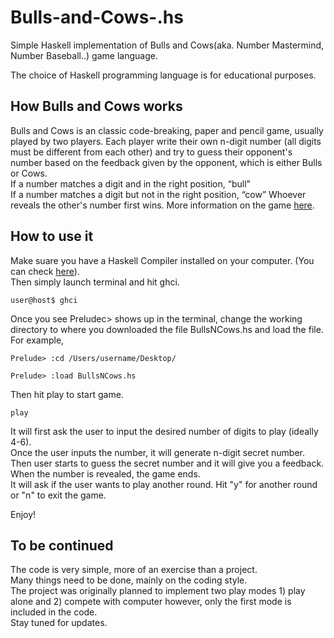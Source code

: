 # Bulls-and-Cows-.hs
Simple Haskell implementation of Bulls and Cows(aka. Number Mastermind, Number Baseball..) game language.

The choice of Haskell programming language is for educational purposes. 

## How Bulls and Cows works
Bulls and Cows is an classic code-breaking, paper and pencil game, usually played by two players.
Each player write their own n-digit number (all digits must be different from each other) and try to guess their opponent's number based on the feedback given by the opponent, which is either Bulls or Cows.<br>
If a number matches a digit and in the right position, “bull”<br>
If a number matches a digit but not in the right position, “cow” <r>
Whoever reveals the other's number first wins. More information on the game [here](http://en.wikipedia.org/wiki/Bulls_and_cows).

## How to use it
Make suare you have a Haskell Compiler installed on your computer. (You can check [here](https://www.haskell.org/downloads/)).<br>
Then simply launch terminal and hit ghci.
```
user@host$ ghci
```
Once you see Preludec> shows up in the terminal, change the working directory to where you downloaded the file BullsNCows.hs and load the file.<br>For example,
```
Prelude> :cd /Users/username/Desktop/
```
```
Prelude> :load BullsNCows.hs
```
Then hit play to start game.
```
play
```
It will first ask the user to input the desired number of digits to play (ideally 4-6). <br> Once the user inputs the number, it will generate n-digit secret number. <br> Then user starts to guess the secret number and it will give you a feedback. <br> When the number is revealed, the game ends. <br>
It will ask if the user wants to play another round. Hit "y" for another round or "n" to exit the game.

Enjoy!

## To be continued
The code is very simple, more of an exercise than a project.<br>
Many things need to be done, mainly on the coding style. <br>
The project was originally planned to implement two play modes 1) play alone and 2) compete with computer however, only the first mode is included in the code.<br>
Stay tuned for updates.
